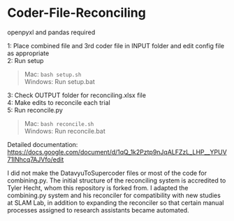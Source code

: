 # Coder-File-Reconciling
openpyxl and pandas required

1: Place combined file and 3rd coder file in INPUT folder and edit config file as appropriate\
2: Run setup
> Mac: `bash setup.sh`\
> Windows: Run setup.bat

3: Check OUTPUT folder for reconciling.xlsx file\
4: Make edits to reconcile each trial\
5: Run reconcile.py
> Mac: `bash reconcile.sh`\
> Windows: Run reconcile.bat

Detailed documentation: https://docs.google.com/document/d/1qQ_1k2Pztp9nJqALFZzL_LHP__YPUV71lNhcq7AJVfo/edit

I did not make the DatavyuToSupercoder files or most of the code for combining.py. The initial structure of the reconciling system is accredited to Tyler Hecht, whom this repository is forked from. I adapted the combining.py system and his reconciler for compatibility with new studies at SLAM Lab, in addition to expanding the reconciler so that certain manual processes assigned to research assistants became automated. 
